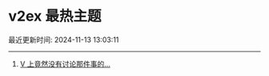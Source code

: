 # v2ex 最热主题

最近更新时间: 2024-11-13 13:03:11

--- 
1. [V 上竟然没有讨论那件事的...](https://www.v2ex.com/t/1089086) 
